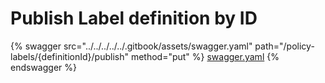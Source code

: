 # Publish Label definition by ID

{% swagger src="../../../../../.gitbook/assets/swagger.yaml" path="/policy-labels/{definitionId}/publish" method="put" %}
[swagger.yaml](../../../../../.gitbook/assets/swagger.yaml)
{% endswagger %}
